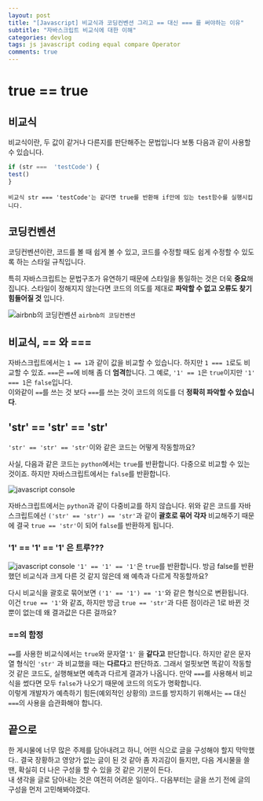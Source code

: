 ```yaml
---
layout: post
title: "[Javascript] 비교식과 코딩컨벤션 그리고 == 대신 === 를 써야하는 이유"
subtitle: "자바스크립트 비교식에 대한 이해"
categories: devlog
tags: js javascript coding equal compare Operator
comments: true
---
```


  

# true == true

  

## 비교식

비교식이란, 두 값이 같거나 다른지를 판단해주는 문법입니다 보통 다음과 같이 사용할 수 있습니다.

```javascript
if (str ===  'testCode') {
test()
}
```
`비교식 str === 'testCode'는 같다면 true를 반환해 if안에 있는 test함수를 실행시킵니다.`

  
## 코딩컨벤션
  
코딩컨벤션이란, 코드를 볼 때 쉽게 볼 수 있고, 코드를 수정할 때도 쉽게 수정할 수 있도록 하는 스타일 규칙입니다.

특히 자바스크립트는 문법구조가 유연하기 때문에 스타일을 통일하는 것은 더욱 **중요**해집니다. 스타일이 정해지지 않는다면 코드의 의도를 제대로 **파악할 수 없고** **오류도 찾기 힘들어질 것** 입니다.

  

![airbnb의 코딩컨벤션](https://jong-hui.github.io/assets/img/posts/jsEqual/1.png)
`airbnb의 코딩컨벤션`

  

## 비교식, == 와 ===

  

자바스크립트에서는 `1 == 1`과 같이 값을 비교할 수 있습니다. 하지만 `1 === 1`로도 비교할 수 있죠. `===`은 `==`에 비해 좀 더 **엄격**합니다. 그 예로, `'1' == 1`은 `true`이지만 `'1' === 1`은 `false`입니다.  
이와같이 `==`를 쓰는 것 보다 `===`를 쓰는 것이 코드의 의도를 더 **정확히 파악할 수 있습니다**.

  

## 'str' == 'str' == 'str'

  

`'str' == 'str' == 'str'`이와 같은 코드는 어떻게 작동할까요?

사실, 다음과 같은 코드는 `python`에서는 `true`를 반환합니다. 다중으로 비교할 수 있는 것이죠. 하지만 자바스크립트에서는 `false`를 반환합니다.

  

![javascript console](https://jong-hui.github.io/assets/img/posts/jsEqual/2.png)

  

자바스크립트에서는 `python`과 같이 다중비교를 하지 않습니다. 위와 같은 코드를 자바스크립트에선 `('str' == 'str') == 'str'`과 같이 **괄호로 묶어 각자** 비교해주기 때문에 결국 `true == 'str'`이 되어 `false`를 반환하게 됩니다.

### '1' == '1' == '1' 은 트루???

![javascript console](https://jong-hui.github.io/assets/img/posts/jsEqual/3.png)
`'1' == '1' == '1'`은 `true`를 반환합니다. 방금 false를 반환했던 비교식과 크게 다른 것 같지 않은데 왜 예측과 다르게 작동할까요?

다시 비교식을 괄호로 묶어보면  `('1' == '1') == '1'`와 같은 형식으로 변환됩니다. 이건 `true == '1'`와 같죠, 하지만 방금 `true == 'str'`과 다른 점이라곤 1로 바뀐 것 뿐이 없는데 왜 결과값은 다른 걸까요?

### ==의 함정

`==`를 사용한 비교식에서는 `true`와 문자열`'1'` 을 **같다고** 판단합니다. 하지만 같은 문자열 형식인 `'str'` 과 비교했을 때는 **다르다**고 판단하죠. 그래서 얼핏보면 똑같이 작동할 것 같은 코드도, 실행해보면 예측과 다르게 결과가 나옵니다. 만약 `===`를 사용해서 비교식을 썼다면 모두 `false`가 나오기 때문에 코드의 의도가 명확합니다.  
이렇게 개발자가 예측하기 힘든(예외적인 상황의) 코드를 방지하기 위해서는 `==` 대신 `===`의 사용을 습관화해야 합니다.


## 끝으로

한 게시물에 너무 많은 주제를 담아내려고 하니, 어떤 식으로 글을 구성해야 할지 막막했다.. 결국 장황하고 영양가 없는 글이 된 것 같아 좀 자괴감이 들지만, 다음 게시물을 쓸 땐, 확실히 더 나은 구성을 할 수 있을 것 같은 기분이 든다.  
내 생각을 글로 담아내는 것은 여전히 어려운 일이다.. 다음부터는 글을 쓰기 전에 글의 구성을 먼저 고민해봐야겠다.